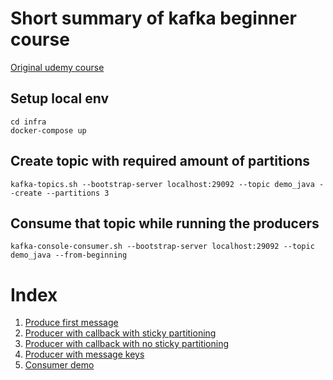 # Short summary of kafka beginner course 
[Original udemy course](https://www.udemy.com/course/apache-kafka/)

## Setup local env
```shell
cd infra
docker-compose up
```

## Create topic with required amount of partitions
```shell
kafka-topics.sh --bootstrap-server localhost:29092 --topic demo_java --create --partitions 3
```

## Consume that topic while running the producers
```shell
kafka-console-consumer.sh --bootstrap-server localhost:29092 --topic demo_java --from-beginning
```

# Index

1. [Produce first message](./kafka-basics/src/main/java/io/conduktor/demos/kafka/ProducerDemo.java)
2. [Producer with callback with sticky partitioning](./kafka-basics/src/main/java/io/conduktor/demos/kafka/ProducerDemoWithCallback.java)
3. [Producer with callback with no sticky partitioning](./kafka-basics/src/main/java/io/conduktor/demos/kafka/ProducerWithCallbackNoStickyPartitioner.java)
4. [Producer with message keys](./kafka-basics/src/main/java/io/conduktor/demos/kafka/ProducerWithKeys.java)
5. [Consumer demo](./kafka-basics/src/main/java/io/conduktor/demos/kafka/ConsumerDemo.java)